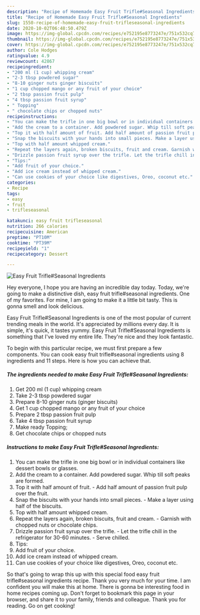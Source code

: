 ```yaml
---
description: "Recipe of Homemade Easy Fruit Trifle#Seasonal Ingredients"
title: "Recipe of Homemade Easy Fruit Trifle#Seasonal Ingredients"
slug: 1550-recipe-of-homemade-easy-fruit-trifleseasonal-ingredients
date: 2020-10-02T06:48:50.479Z
image: https://img-global.cpcdn.com/recipes/e752195e8773247e/751x532cq70/easy-fruit-trifleseasonal-ingredients-recipe-main-photo.jpg
thumbnail: https://img-global.cpcdn.com/recipes/e752195e8773247e/751x532cq70/easy-fruit-trifleseasonal-ingredients-recipe-main-photo.jpg
cover: https://img-global.cpcdn.com/recipes/e752195e8773247e/751x532cq70/easy-fruit-trifleseasonal-ingredients-recipe-main-photo.jpg
author: Cole Hodges
ratingvalue: 4.9
reviewcount: 42867
recipeingredient:
- "200 ml (1 cup) whipping cream"
- "2-3 tbsp powdered sugar"
- "8-10 ginger nuts ginger biscuits"
- "1 cup chopped mango or any fruit of your choice"
- "2 tbsp passion fruit pulp"
- "4 tbsp passion fruit syrup"
- " Topping"
- " chocolate chips or chopped nuts"
recipeinstructions:
- "You can make the trifle in one big bowl or in individual containers like dessert bowls or glasses."
- "Add the cream to a container. Add powdered sugar. Whip till soft peaks are formed."
- "Top it with half amount of fruit. Add half amount of passion fruit pulp over the fruit."
- "Snap the biscuits with your hands into small pieces. Make a layer using half of the biscuits."
- "Top with half amount whipped cream."
- "Repeat the layers again, broken biscuits, fruit and cream. Garnish with chopped nuts or chocolate chips."
- "Drizzle passion fruit syrup over the trifle. Let the trifle chill in the refrigerator for 30-60 minutes. Serve chilled."
- "Tips:"
- "Add fruit of your choice."
- "Add ice cream instead of whipped cream."
- "Can use cookies of your choice like digestives, Oreo, coconut etc."
categories:
- Recipe
tags:
- easy
- fruit
- trifleseasonal

katakunci: easy fruit trifleseasonal 
nutrition: 266 calories
recipecuisine: American
preptime: "PT10M"
cooktime: "PT39M"
recipeyield: "1"
recipecategory: Dessert

---
```



![Easy Fruit Trifle#Seasonal Ingredients](https://img-global.cpcdn.com/recipes/e752195e8773247e/751x532cq70/easy-fruit-trifleseasonal-ingredients-recipe-main-photo.jpg)

Hey everyone, I hope you are having an incredible day today. Today, we're going to make a distinctive dish, easy fruit trifle#seasonal ingredients. One of my favorites. For mine, I am going to make it a little bit tasty. This is gonna smell and look delicious.

Easy Fruit Trifle#Seasonal Ingredients is one of the most popular of current trending meals in the world. It's appreciated by millions every day. It is simple, it's quick, it tastes yummy. Easy Fruit Trifle#Seasonal Ingredients is something that I've loved my entire life. They're nice and they look fantastic.




To begin with this particular recipe, we must first prepare a few components. You can cook easy fruit trifle#seasonal ingredients using 8 ingredients and 11 steps. Here is how you can achieve that.

<!--inarticleads1-->

##### The ingredients needed to make Easy Fruit Trifle#Seasonal Ingredients:

1. Get 200 ml (1 cup) whipping cream
1. Take 2-3 tbsp powdered sugar
1. Prepare 8-10 ginger nuts (ginger biscuits)
1. Get 1 cup chopped mango or any fruit of your choice
1. Prepare 2 tbsp passion fruit pulp
1. Take 4 tbsp passion fruit syrup
1. Make ready  Topping;
1. Get  chocolate chips or chopped nuts




<!--inarticleads2-->

##### Instructions to make Easy Fruit Trifle#Seasonal Ingredients:

1. You can make the trifle in one big bowl or in individual containers like dessert bowls or glasses.
1. Add the cream to a container. Add powdered sugar. Whip till soft peaks are formed.
1. Top it with half amount of fruit. - Add half amount of passion fruit pulp over the fruit.
1. Snap the biscuits with your hands into small pieces. - Make a layer using half of the biscuits.
1. Top with half amount whipped cream.
1. Repeat the layers again, broken biscuits, fruit and cream. - Garnish with chopped nuts or chocolate chips.
1. Drizzle passion fruit syrup over the trifle. - Let the trifle chill in the refrigerator for 30-60 minutes. - Serve chilled.
1. Tips:
1. Add fruit of your choice.
1. Add ice cream instead of whipped cream.
1. Can use cookies of your choice like digestives, Oreo, coconut etc.




So that's going to wrap this up with this special food easy fruit trifle#seasonal ingredients recipe. Thank you very much for your time. I am confident you will make this at home. There is gonna be interesting food in home recipes coming up. Don't forget to bookmark this page in your browser, and share it to your family, friends and colleague. Thank you for reading. Go on get cooking!
